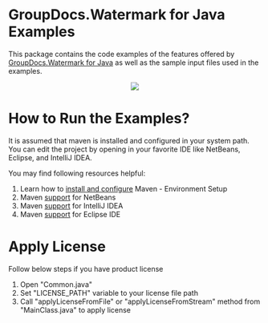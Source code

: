 
# GroupDocs.Watermark for Java Examples


This package contains the code examples of the features offered by [GroupDocs.Watermark for Java](https://products.groupdocs.com/watermark/java) as well as the sample input files used in the examples.

<p align="center">
  <a title="Download GroupDocs.Watermark for Java source code" href="https://github.com/groupdocs-watermark/GroupDocs.Watermark-for-java/archive/master.zip">
	<img src="https://raw.github.com/AsposeExamples/java-examples-dashboard/master/images/downloadZip-Button-Large.png" />
  </a>
</p>

# How to Run the Examples?

It is assumed that maven is installed and configured in your system path. You can edit the project by opening in your favorite IDE like NetBeans, Eclipse, and IntelliJ IDEA.

You may find following resources helpful:

1. Learn how to <a href="http://www.tutorialspoint.com/maven/maven_environment_setup.htm">install and configure</a> Maven - Environment Setup
2. Maven <a href="http://www.tutorialspoint.com/maven/maven_netbeans.htm">support</a> for NetBeans
3. Maven <a href="http://www.tutorialspoint.com/maven/maven_intellij_idea.htm">support</a> for IntelliJ IDEA
4. Maven <a href="http://www.tutorialspoint.com/maven/maven_eclispe_ide.htm">support</a> for Eclipse IDE

# Apply License

Follow below steps if you have product license

1. Open "Common.java"
2. Set "LICENSE_PATH" variable to your license file path
3. Call "applyLicenseFromFile" or "applyLicenseFromStream" method from "MainClass.java" to apply license
